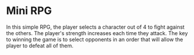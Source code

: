 # Mini RPG

In this simple RPG, the player selects a character out of 4 to fight against the others.  The player's strength increases each time they attack.  The key to winning the game is to select opponents in an order that will allow the player to defeat all of them.   
